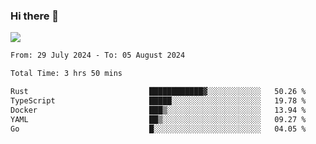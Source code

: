 ### Hi there 👋️

![](https://komarev.com/ghpvc/?username=Loner1024)

<!--START_SECTION:waka-->

```txt
From: 29 July 2024 - To: 05 August 2024

Total Time: 3 hrs 50 mins

Rust                           ████████████▓░░░░░░░░░░░░   50.26 %
TypeScript                     █████░░░░░░░░░░░░░░░░░░░░   19.78 %
Docker                         ███▒░░░░░░░░░░░░░░░░░░░░░   13.94 %
YAML                           ██▒░░░░░░░░░░░░░░░░░░░░░░   09.27 %
Go                             █░░░░░░░░░░░░░░░░░░░░░░░░   04.05 %
```

<!--END_SECTION:waka-->




